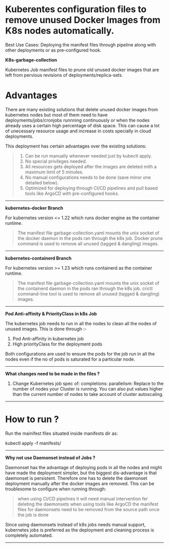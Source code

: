 # Kuberentes configuration files to remove unused Docker Images from K8s nodes automatically.
Best Use Cases: Deploying the manifest files through pipeline along with other deployments or as pre-configured hook.

**K8s-garbage-collection**

Kubernetes Job manifest files to prune old unused docker images that are left from pervious revisions of deployments/replica-sets.

# Advantages
There are many existing solutions that delete unused docker images from kubernetes nodes but most of them need to have deployments/jobs/cronjobs runnning continuously or when the nodes already uses a certain high percentage of disk space. This can cause a lot of unecessary resource usage and increase in costs specially in cloud deployments.

This deployment has certain advantages over the existing solutions:
> 1. Can be run manually whenever needed just by kubectl apply.
> 2. No special privileges needed.
> 3. All resources gets deployed after the images are deleted mith a maximum limit of 5 minutes.
> 4. No manual configurations needs to be done (save minor one detailed below).
> 5. Optimized for deploying through CI/CD pipelines and pull based tools like ArgoCD with pre-configured hooks.

----------------------------------------------------------------------------------------------------------------------------------

**kubernetes-docker Branch**

For kubernetes version <= 1.22 which runs docker engine as the container runtime.

> The manifest file garbage-collection.yaml mounts the unix socket of the docker daemon in the pods ran through the k8s job. Docker prune command is used to remove all unused (tagged & dangling) images.

----------------------------------------------------------------------------------------------------------------------------------

**kubernetes-containerd Branch**

For kubernetes version >= 1.23 which runs containerd as the container runtime.

> The manifest file garbage-collection.yaml mounts the unix socket of the containerd daemon in the pods ran through the k8s job. crictl command-line tool is used to remove all unused (tagged & dangling) images.

----------------------------------------------------------------------------------------------------------------------------------

**Pod Anti-affinity & PriorityClass in k8s Job**

The kubernetes job needs to run in all the nodes to clean all the nodes of unused images. This is done through :-
1. Pod Anti-affinity in kubernetes job
2. High priorityClass for the deployment pods

Both configurations are used to ensure the pods for the job run in all the nodes even if the no of pods is saturated for a particular node.

----------------------------------------------------------------------------------------------------------------------------------

**What changes need to be made in the files ?**

1. Change Kubernetes job spec of:
      completions: <value>
      parallelism: <values>
   Replace <value> to the number of nodes your Cluster is running. You can also put values higher than the current number of nodes to take account of cluster autoscaling.

----------------------------------------------------------------------------------------------------------------------------------

# How to run ?

Run the mainifest files situated inside manifests dir as:

kubectl apply -f manifests/

----------------------------------------------------------------------------------------------------------------------------------

**Why not use Daemonset instead of Jobs ?**

 Daemonset has the advantage of deploying pods in all the nodes and might have made the deployment simpler, but the biggest dis-advantage is that daemonset is persistent.
 Therefore one has to delete the daemonset deployment manually after the docker images are removed. This can be troublesome to configure when running through:
 > when using CI/CD pipelines it will need manual intervention fer deleting the daemonsets
 > when using tools like ArgoCD the manifest files for daemonsets need to be removed from the source path once the job is done
 
 Since using daemonsets instead of k8s jobs needs manual support, kubernetes jobs is preferred as the deployment and cleaning process is completely automated.

----------------------------------------------------------------------------------------------------------------------------------


